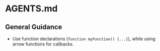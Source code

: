 # AGENTS.md

## General Guidance

- Use function declarations (`function myFunction() {...}`), while using arrow functions for callbacks.
